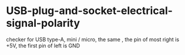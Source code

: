 # USB-plug-and-socket-electrical-signal-polarity
checker for USB type-A, mini / micro, the same , the pin of most right is +5V, the first pin of left is GND
